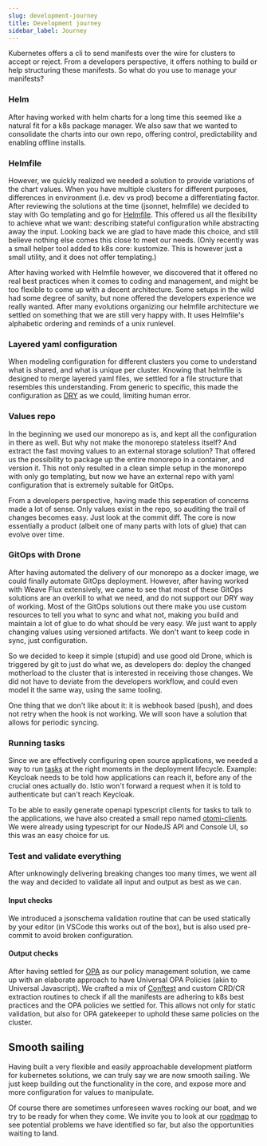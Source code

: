 ```yaml
---
slug: development-journey
title: Development journey
sidebar_label: Journey
---
```


Kubernetes offers a cli to send manifests over the wire for clusters to accept or reject. From a developers perspective, it offers nothing to build or help structuring these manifests. So what do you use to manage your manifests?

### Helm

After having worked with helm charts for a long time this seemed like a natural fit for a k8s package manager. We also saw that we wanted to consolidate the charts into our own repo, offering control, predictability and enabling offline installs.

### Helmfile

However, we quickly realized we needed a solution to provide variations of the chart values. When you have multiple clusters for different purposes, differences in environment (i.e. dev vs prod) become a differentiating factor. After reviewing the solutions at the time (jsonnet, helmfile) we decided to stay with Go templating and go for [Helmfile](https://github.com/roboll/helmfile). This offered us all the flexibility to achieve what we want: describing stateful configuration while abstracting away the input. Looking back we are glad to have made this choice, and still believe nothing else comes this close to meet our needs. (Only recently was a small helper tool added to k8s core: kustomize. This is however just a small utility, and it does not offer templating.)

After having worked with Helmfile however, we discovered that it offered no real best practices when it comes to coding and management, and might be too flexible to come up with a decent architecture. Some setups in the wild had some degree of sanity, but none offered the developers experience we really wanted. After many evolutions organizing our helmfile architecture we settled on something that we are still very happy with. It uses Helmfile's alphabetic ordering and reminds of a unix runlevel.

### Layered yaml configuration

When modeling configuration for different clusters you come to understand what is shared, and what is unique per cluster. Knowing that helmfile is designed to merge layered yaml files, we settled for a file structure that resembles this understanding. From generic to specific, this made the configuration as [DRY](https://en.wikipedia.org/wiki/Don%27t_repeat_yourself) as we could, limiting human error.

### Values repo

In the beginning we used our monorepo as is, and kept all the configuration in there as well. But why not make the monorepo stateless itself? And extract the fast moving values to an external storage solution? That offered us the possibility to package up the entire monorepo in a container, and version it. This not only resulted in a clean simple setup in the monorepo with only go templating, but now we have an external repo with yaml configuration that is extremely suitable for GitOps.

From a developers perspective, having made this seperation of concerns made a lot of sense. Only values exist in the repo, so auditing the trail of changes becomes easy. Just look at the commit diff. The core is now essentially a product (albeit one of many parts with lots of glue) that can evolve over time.

### GitOps with Drone

After having automated the delivery of our monorepo as a docker image, we could finally automate GitOps deployment. However, after having worked with Weave Flux extensively, we came to see that most of these GitOps solutions are an overkill to what we need, and do not support our DRY way of working. Most of the GitOps solutions out there make you use custom resources to tell you what to sync and what not, making you build and maintain a lot of glue to do what should be very easy. We just want to apply changing values using versioned artifacts. We don't want to keep code in sync, just configuration.

So we decided to keep it simple (stupid) and use good old Drone, which is triggered by git to just do what we, as developers do: deploy the changed motherload to the cluster that is interested in receiving those changes. We did not have to deviate from the developers workflow, and could even model it the same way, using the same tooling.

One thing that we don't like about it: it is webhook based (push), and does not retry when the hook is not working. We will soon have a solution that allows for periodic syncing.

### Running tasks

Since we are effectively configuring open source applications, we needed a way to run [tasks](https://github.com/redkubes/otomi-tasks/) at the right moments in the deployment lifecycle. Example: Keycloak needs to be told how applications can reach it, before any of the crucial ones actually do. Istio won't forward a request when it is told to authenticate but can't reach Keycloak.

To be able to easily generate openapi typescript clients for tasks to talk to the applications, we have also created a small repo named [otomi-clients](https://github.com/redkubes/otomi-clients/). We were already using typescript for our NodeJS API and Console UI, so this was an easy choice for us.

### Test and validate everything

After unknowingly delivering breaking changes too many times, we went all the way and decided to validate all input and output as best as we can.

#### **Input checks**

We introduced a jsonschema validation routine that can be used statically by your editor (in VSCode this works out of the box), but is also used pre-commit to avoid broken configuration.

#### **Output checks**

After having settled for [OPA](https://www.openpolicyagent.org) as our policy management solution, we came up with an elaborate approach to have Universal OPA Policies (akin to Universal Javascript). We crafted a mix of [Conftest](https://www.conftest.dev) and custom CRD/CR extraction routines to check if all the manifests are adhering to k8s best practices and the OPA policies we settled for. This allows not only for static validation, but also for OPA gatekeeper to uphold these same policies on the cluster.

## Smooth sailing

Having built a very flexible and easily approachable development platform for kubernetes solutions, we can truly say we are now smooth sailing. We just keep building out the functionality in the core, and expose more and more configuration for values to manipulate.

Of course there are sometimes unforeseen waves rocking our boat, and we try to be ready for when they come. We invite you to look at our [roadmap](roadmap) to see potential problems we have identified so far, but also the opportunities waiting to land.
